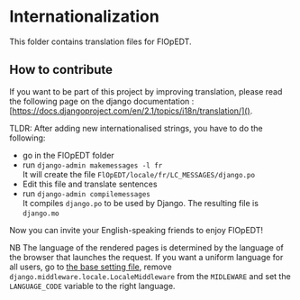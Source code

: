 # Internationalization
This folder contains translation files for FlOpEDT.

## How to contribute
If you want to be part of this project by improving translation, please
read the following page on the django documentation : 
[https://docs.djangoproject.com/en/2.1/topics/i18n/translation/]().

TLDR:
After adding new internationalised strings, you have to do the following:
* go in the FlOpEDT folder
* run `django-admin makemessages -l fr`  
It will create the file `FlOpEDT/locale/fr/LC_MESSAGES/django.po`
* Edit this file and translate sentences
* run `django-admin compilemessages`  
It compiles `django.po` to be used by Django.
The resulting file is `django.mo`

Now you can invite your English-speaking friends to enjoy FlOpEDT!

NB The language of the rendered pages is determined by the language of
the browser that launches the request. If you want a uniform language for all
users, go to [the base setting file](../FlOpEDT/settings/base.py),
remove `django.middleware.locale.LocaleMiddleware` from the `MIDLEWARE`
and set the `LANGUAGE_CODE` variable to the right language.
